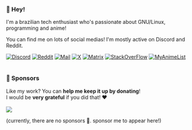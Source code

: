 ### 👋 Hey!
I'm a brazilian tech enthusiast who's passionate about GNU/Linux, programming and anime!

You can find me on lots of social medias! I'm mostly active on Discord and Reddit.

[![Discord](https://img.shields.io/badge/-d6ba3a?style=for-the-badge&logo=discord&logoColor=black)](https://discord.com/users/568589231954591749)
[![Reddit](https://img.shields.io/badge/-d6ba3a?style=for-the-badge&logo=reddit&logoColor=black)](https://www.reddit.com/user/Much_Clue7037)
[![Mail](https://img.shields.io/badge/-d6ba3a?style=for-the-badge&logo=gmail&logoColor=black)](mailto:joaovodias@gmail.com)
[![X](https://img.shields.io/badge/-d6ba3a?style=for-the-badge&logo=x&logoColor=black)](https://x.com/retrozinndev)
[![Matrix](https://img.shields.io/badge/-d6ba3a?style=for-the-badge&logo=Matrix&logoColor=black)](https://matrix.to/#/@retrozinndev:matrix.org)
[![StackOverFlow](https://img.shields.io/badge/-d6ba3a?style=for-the-badge&logo=stack-overflow&logoColor=black)](https://stackoverflow.com/users/22116293/retrozinndev)
[![MyAnimeList](https://img.shields.io/badge/-d6ba3a?style=for-the-badge&logo=myanimelist&logoColor=black)](https://myanimelist.net/profile/retrozinndev)
<br><br>
### 💟 Sponsors
Like my work? You can **help me keep it up by donating**!<br>
I would be **very grateful** if you did that! ❤️ <br><br>
[![](https://img.shields.io/badge/Support%20me%20via%20Ko--fi-f16061?style=for-the-badge&logo=ko-fi&logoColor=black)](https://ko-fi.com/retrozinndev)

(currently, there are no sponsors 🥲. sponsor me to appear here!)
